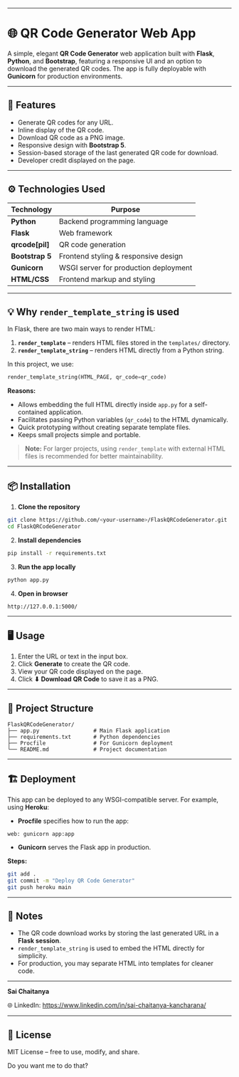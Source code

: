 

---

# 🌐 QR Code Generator Web App

A simple, elegant **QR Code Generator** web application built with **Flask**, **Python**, and **Bootstrap**, featuring a responsive UI and an option to download the generated QR codes. The app is fully deployable with **Gunicorn** for production environments.

---

## 🧩 Features

* Generate QR codes for any URL.
* Inline display of the QR code.
* Download QR code as a PNG image.
* Responsive design with **Bootstrap 5**.
* Session-based storage of the last generated QR code for download.
* Developer credit displayed on the page.

---

## ⚙️ Technologies Used

| Technology      | Purpose                               |
| --------------- | ------------------------------------- |
| **Python**      | Backend programming language          |
| **Flask**       | Web framework                         |
| **qrcode[pil]** | QR code generation                    |
| **Bootstrap 5** | Frontend styling & responsive design  |
| **Gunicorn**    | WSGI server for production deployment |
| **HTML/CSS**    | Frontend markup and styling           |

---

## 💡 Why `render_template_string` is used

In Flask, there are two main ways to render HTML:

1. **`render_template`** – renders HTML files stored in the `templates/` directory.
2. **`render_template_string`** – renders HTML directly from a Python string.

In this project, we use:

```python
render_template_string(HTML_PAGE, qr_code=qr_code)
```

**Reasons:**

* Allows embedding the full HTML directly inside `app.py` for a self-contained application.
* Facilitates passing Python variables (`qr_code`) to the HTML dynamically.
* Quick prototyping without creating separate template files.
* Keeps small projects simple and portable.

> **Note:** For larger projects, using `render_template` with external HTML files is recommended for better maintainability.

---

## 📦 Installation

1. **Clone the repository**

```bash
git clone https://github.com/<your-username>/FlaskQRCodeGenerator.git
cd FlaskQRCodeGenerator
```

2. **Install dependencies**

```bash
pip install -r requirements.txt
```

3. **Run the app locally**

```bash
python app.py
```

4. **Open in browser**

```
http://127.0.0.1:5000/
```

---

## 🖥 Usage

1. Enter the URL or text in the input box.
2. Click **Generate** to create the QR code.
3. View your QR code displayed on the page.
4. Click **⬇ Download QR Code** to save it as a PNG.

---

## 📁 Project Structure

```
FlaskQRCodeGenerator/
├── app.py                 # Main Flask application
├── requirements.txt       # Python dependencies
├── Procfile               # For Gunicorn deployment
└── README.md              # Project documentation
```

---

## 🏗 Deployment

This app can be deployed to any WSGI-compatible server. For example, using **Heroku**:

* **Procfile** specifies how to run the app:

```
web: gunicorn app:app
```

* **Gunicorn** serves the Flask app in production.

**Steps:**

```bash
git add .
git commit -m "Deploy QR Code Generator"
git push heroku main
```

---

## 🔑 Notes

* The QR code download works by storing the last generated URL in a **Flask session**.
* `render_template_string` is used to embed the HTML directly for simplicity.
* For production, you may separate HTML into templates for cleaner code.

---


**Sai Chaitanya**

🌐 LinkedIn: https://www.linkedin.com/in/sai-chaitanya-kancharana/

---

## 📜 License

MIT License – free to use, modify, and share.


Do you want me to do that?
